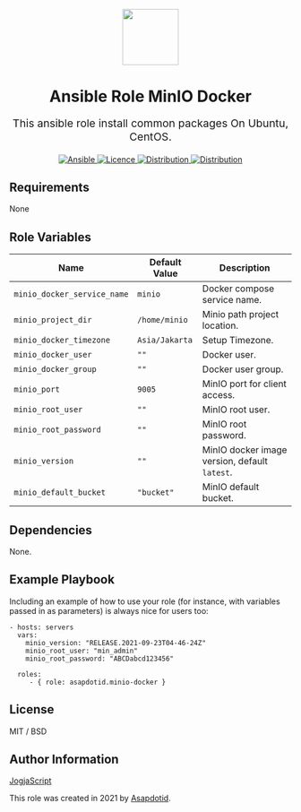 <p align="center"> <img src="https://user-images.githubusercontent.com/34257858/129839002-15e3f2c7-3f75-46d4-afae-0fd207d7fdde.png" width="100" height="100"></p>

<h1 align="center">
    Ansible Role MinIO Docker
</h1>

<p align="center" style="font-size: 1.2rem;">
    This ansible role install common packages On Ubuntu, CentOS.
</p>

<p align="center">

<a href="https://www.ansible.com">
  <img src="https://img.shields.io/badge/Ansible-2.10-green?style=flat&logo=ansible" alt="Ansible">
</a>
<a href="LICENSE.md">
  <img src="https://img.shields.io/badge/License-MIT-blue.svg" alt="Licence">
</a>
<a href="https://ubuntu.com/">
  <img src="https://img.shields.io/badge/ubuntu-20.x-orange?style=flat&logo=ubuntu" alt="Distribution">
</a>
<a href="https://www.centos.org/">
  <img src="https://img.shields.io/badge/CentOS-8-green?style=flat&logo=centos" alt="Distribution">
</a>

## Requirements

None

## Role Variables

| Name                        | Default Value  | Description                                   |
| --------------------------- | -------------- | --------------------------------------------- |
| `minio_docker_service_name` | `minio`        | Docker compose service name.                  |
| `minio_project_dir`         | `/home/minio`  | Minio path project location.                  |
| `minio_docker_timezone`     | `Asia/Jakarta` | Setup Timezone.                               |
| `minio_docker_user`         | `""`           | Docker user.                                  |
| `minio_docker_group`        | `""`           | Docker user group.                            |
| `minio_port`                | `9005`         | MinIO port for client access.                 |
| `minio_root_user`           | `""`           | MinIO root user.                              |
| `minio_root_password`       | `""`           | MinIO root password.                          |
| `minio_version`             | `""`           | MinIO docker image version, default `latest`. |
| `minio_default_bucket`      | `"bucket"`     | MinIO default bucket.                         |

## Dependencies

None.

## Example Playbook

Including an example of how to use your role (for instance, with variables passed in as parameters) is always nice for users too:

    - hosts: servers
      vars:
        minio_version: "RELEASE.2021-09-23T04-46-24Z"
        minio_root_user: "min_admin"
        minio_root_password: "ABCDabcd123456"

      roles:
         - { role: asapdotid.minio-docker }

## License

MIT / BSD

## Author Information

[JogjaScript](https://jogjascript.com)

This role was created in 2021 by [Asapdotid](https://github.com/asapdotid).
